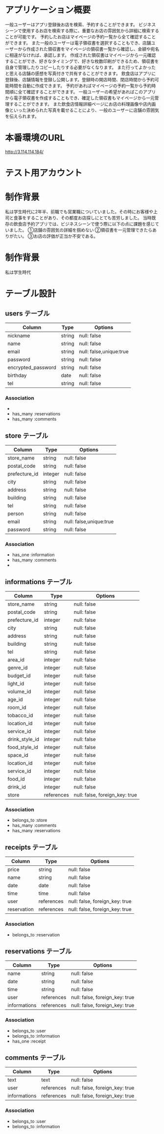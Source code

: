 # アプリケーション概要
一般ユーザーはアプリ登録後お店を検索、予約することができます。
ビジネスシーンで使用するお店を検索する際に、重要なお店の雰囲気から詳細に検索することが可能です。
予約したお店はマイページの予約一覧から全て確認することができます。
また一般のユーザーは電子領収書を選択することもでき、店舗ユーザーから作成された領収書をマイページの領収書一覧から確認し、金額や宛名に相違がなければ、承認します。
作成された領収書はマイページから一元確認することができ、好きなタイミングで、好きな枚数印刷ができるため、領収書を自身で管理したりコピーしたりする必要がなくなります。
また行ってよかったと思える店舗の感想を写真付きで共有することができます。
飲食店はアプリに登録後、店舗情報を登録し公開します。登録時の開店時間、閉店時間から予約可能時間を自動に作成できます。
予約があればマイページの予約一覧から予約時間順に全て確認することができます。
一般ユーザーの希望があればこのアプリから電子領収書を作成することもでき、確定した領収書もマイページから一元管理することができます。
また飲食店情報詳細ページにお店の料理画像や店内画像といった決められた写真を載せることにより、一般のユーザーに店舗の雰囲気を伝えられます。

# 本番環境のURL
http://3.114.114.184/

# テスト用アカウント


# 制作背景
私は学生時代に2年半、前職でも営業職についていました。その時にお客様や上司と食事をすることがあり、その都度お店探しにとても苦労しました。
当時既存の飲食店予約アプリでは、ビジネスシーンで使う際に以下の点に課題を感じていました。
①店舗の雰囲気の詳細を掴めない
②領収書を一元管理できたらありがたい。
③お店の評価が正当か不安である。


# 制作背景
私は学生時代















# テーブル設計


## users テーブル

| Column             | Type   | Options                            |
| ------------------ | ------ | ---------------------------------- |
| nickname           | string | null: false                        |
| name               | string | null: false                        |
| email              | string | null: false,unique:true            |
| password           | string | null: false                        |
| encrypted_password | string | null: false                        |
| birthday           | date   | null: false                        |
| tel                | string | null: false                        |

### Association

- 
- has_many :reservations
- has_many :comments

## store テーブル

| Column             | Type       | Options                        |
| ------------------ | ---------- | ------------------------------ |
| store_name         | string     | null: false                    |
| postal_code        | string     | null: false                    |
| prefecture_id      | integer    | null: false                    |
| city               | string     | null: false                    |
| address            | string     | null: false                    |
| building           | string     | null: false                    |
| tel                | string     | null: false                    |
| person             | string     | null: false                    |
| email              | string     | null: false,unique:true        |
| password           | string     | null: false                    |

### Association

- has_one  :information
- has_many :comments
- 

## informations テーブル

| Column             | Type       | Options                        |
| ------------------ | ---------- | ------------------------------ |
| store_name         | string     | null: false                    |
| postal_code        | string     | null: false                    |
| prefecture_id      | integer    | null: false                    |
| city               | string     | null: false                    |
| address            | string     | null: false                    |
| building           | string     | null: false                    |
| tel                | string     | null: false                    |
| area_id            | integer    | null: false                    |
| genre_id           | integer    | null: false                    |
| budget_id          | integer    | null: false                    |
| light_id           | integer    | null: false                    |
| volume_id          | integer    | null: false                    |
| age_id             | integer    | null: false                    |
| room_id            | integer    | null: false                    |
| tobacco_id         | integer    | null: false                    |
| location_id        | integer    | null: false                    |
| service_id         | integer    | null: false                    |
| drink_style_id     | integer    | null: false                    |
| food_style_id      | integer    | null: false                    |
| space_id           | integer    | null: false                    |
| location_id        | integer    | null: false                    |
| service_id         | integer    | null: false                    |
| food_id            | integer    | null: false                    |
| drink_id           | integer    | null: false                    |
| store              | references | null: false, foreign_key: true |

### Association

- belongs_to :store
- has_many :comments
- has_many :reservations


## receipts テーブル

| Column      | Type       | Options                        |
| ----------- | ---------- | ------------------------------ |
| price       | string     | null: false                    |
| name        | string     | null: false                    |
| date        | date       | null: false                    |
| time        | time       | null: false                    |
| user        | references | null: false, foreign_key: true |
| reservation | references | null: false, foreign_key: true |

### Association

- belongs_to :reservation

## reservations テーブル

| Column       | Type       | Options                        |
| -------------| ---------- | ------------------------------ |
| name         | string     | null: false                    |
| date         | string     | null: false                    |
| time         | string     | null: false                    |
| user         | references | null: false, foreign_key: true |
| informations | references | null: false, foreign_key: true |

### Association

- belongs_to :user
- belongs_to :information
- has_one    :receipt


## comments テーブル

| Column       | Type       | Options                        |
| -------------| ---------- | ------------------------------ |
| text         | text       | null: false                    |
| user         | references | null: false, foreign_key: true |
| informations | references | null: false, foreign_key: true |
### Association

- belongs_to :user
- belongs_to :information


